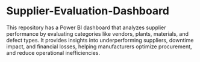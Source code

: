 # Supplier-Evaluation-Dashboard
This repository has a Power BI dashboard that analyzes supplier performance by evaluating categories like vendors, plants, materials, and defect types. It provides insights into underperforming suppliers, downtime impact, and financial losses, helping manufacturers optimize procurement, and reduce operational inefficiencies.

